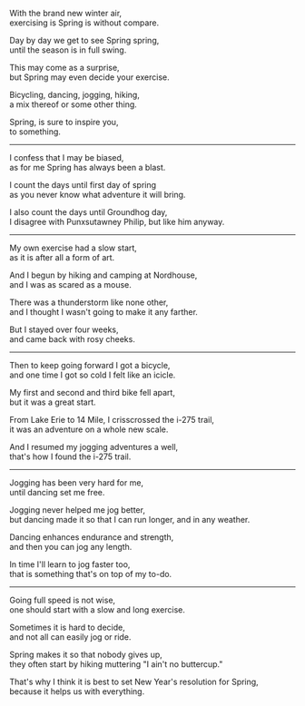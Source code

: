 With the brand new winter air,\
exercising is Spring is without compare.

Day by day we get to see Spring spring,\
until the season is in full swing.

This may come as a surprise,\
but Spring may even decide your exercise.

Bicycling, dancing, jogging, hiking,\
a mix thereof or some other thing.

Spring, is sure to inspire you,\
to something.

---

I confess that I may be biased,\
as for me Spring has always been a blast.

I count the days until first day of spring\
as you never know what adventure it will bring.

I also count the days until Groundhog day,\
I disagree with Punxsutawney Philip, but like him anyway.

---

My own exercise had a slow start,\
as it is after all a form of art.

And I begun by hiking and camping at Nordhouse,\
and I was as scared as a mouse.

There was a thunderstorm like none other,\
and I thought I wasn't going to make it any farther.

But I stayed over four weeks,\
and came back with rosy cheeks.

---

Then to keep going forward I got a bicycle,\
and one time I got so cold I felt like an icicle.

My first and second and third bike fell apart,\
but it was a great start.

From Lake Erie to 14 Mile, I crisscrossed the i-275 trail,\
it was an adventure on a whole new scale.

And I resumed my jogging adventures a well,\
that's how I found the i-275 trail.

---

Jogging has been very hard for me,\
until dancing set me free.

Jogging never helped me jog better,\
but dancing made it so that I can run longer, and in any weather.

Dancing enhances endurance and strength,\
and then you can jog any length.

In time I'll learn to jog faster too,\
that is something that's on top of my to-do.

---

Going full speed is not wise,\
one should start with a slow and long exercise.

Sometimes it is hard to decide,\
and not all can easily jog or ride.

Spring makes it so that nobody gives up,\
they often start by hiking muttering "I ain't no buttercup."

That's why I think it is best to set New Year's resolution for Spring,\
because it helps us with everything.
